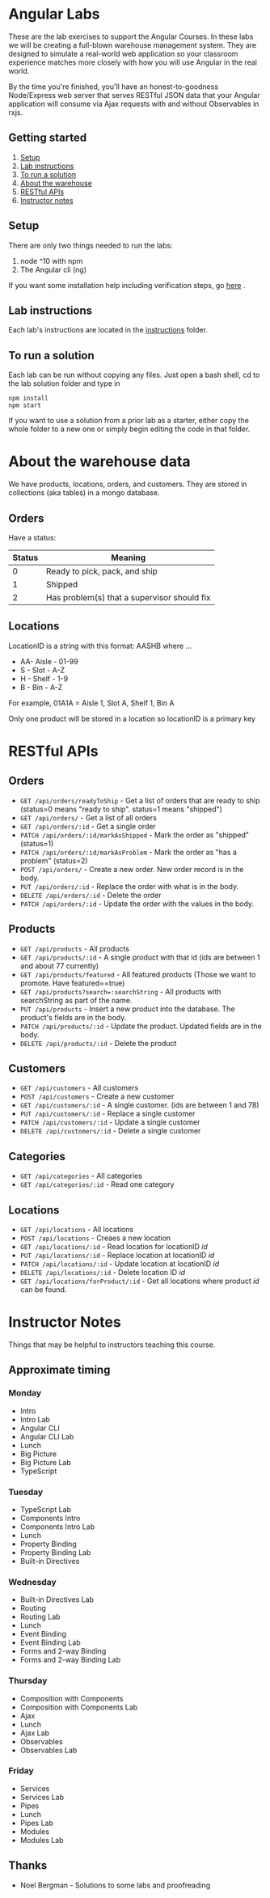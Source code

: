 # Angular Labs
These are the lab exercises to support the Angular Courses. In these labs we will be creating a full-blown warehouse management system. They are designed to simulate a real-world web application so your classroom experience matches more closely with how you will use Angular in the real world.

By the time you're finished, you'll have an honest-to-goodness Node/Express web server that serves RESTful JSON data that your Angular application will consume via Ajax requests with and without Observables in rxjs.

## Getting started
1. [Setup](#setup)
1. [Lab instructions](#lab-instructions)
1. [To run a solution](#to-run-a-solution)
1. [About the warehouse](#about-the-warehouse)
1. [RESTful APIs](#restful-apis)
1. [Instructor notes](#instructor-notes)

## Setup
There are only two things needed to run the labs:
1. node ^10 with npm
1. The Angular cli (ng)

If you want some installation help including verification steps, go [here](setup/Angular%20Class%20Setup.pdf) .

## Lab instructions

Each lab's instructions are located in the [instructions](instructions) folder. 

## To run a solution
Each lab can be run without copying any files. Just open a bash shell, cd to the lab solution folder and type in 
```
npm install
npm start
```
If you want to use a solution from a prior lab as a starter, either copy the whole folder to a new one or simply begin editing the code in that folder.

# About the warehouse data
We have products, locations, orders, and customers. They are stored in collections (aka tables) in a mongo database.

## Orders
Have a status:

Status | Meaning
-------|-----------
0      | Ready to pick, pack, and ship
1      | Shipped
2      | Has problem(s) that a supervisor should fix

## Locations
LocationID is a string with this format: AASHB where ...
* AA- Aisle - 01-99
* S - Slot - A-Z
* H - Shelf - 1-9
* B - Bin - A-Z

For example, 
01A1A = Aisle 1, Slot A, Shelf 1, Bin A

Only one product will be stored in a location so locationID is a primary key

# RESTful APIs

## Orders
* `GET /api/orders/readyToShip` - Get a list of orders that are ready to ship (status=0 means "ready to ship". status=1 means "shipped")
* `GET /api/orders/` - Get a list of all orders
* `GET /api/orders/:id` - Get a single order
* `PATCH /api/orders/:id/markAsShipped` - Mark the order as "shipped" (status=1)
* `PATCH /api/orders/:id/markAsProblem` - Mark the order as "has a problem" (status=2)
* `POST /api/orders/` - Create a new order. New order record is in the body.
* `PUT /api/orders/:id` - Replace the order with what is in the body.
* `DELETE /api/orders/:id` - Delete the order
* `PATCH /api/orders/:id` - Update the order with the values in the body.

## Products
* `GET /api/products` - All products
* `GET /api/products/:id` - A single product with that id (ids are between 1 and about 77 currently)
* `GET /api/products/featured` - All featured products (Those we want to promote. Have featured==true)
* `GET /api/products?search=:searchString` - All products with searchString as part of the name.
* `PUT /api/products` - Insert a new product into the database. The product's fields are in the body.
* `PATCH /api/products/:id` - Update the product. Updated fields are in the body.
* `DELETE /api/products/:id` - Delete the product

## Customers
* `GET /api/customers` - All customers
* `POST /api/customers` - Create a new customer
* `GET /api/customers/:id` - A single customer. (ids are between 1 and 78)
* `PUT /api/customers/:id` - Replace a single customer
* `PATCH /api/customers/:id` - Update a single customer
* `DELETE /api/customers/:id` - Delete a single customer

## Categories
* `GET /api/categories` - All categories
* `GET /api/categories/:id` - Read one category

## Locations
* `GET /api/locations` - All locations
* `POST /api/locations` - Creaes a new location
* `GET /api/locations/:id` - Read location for locationID *id*
* `PUT /api/locations/:id` - Replace location at locationID *id*
* `PATCH /api/locations/:id` - Update location at locationID *id*
* `DELETE /api/locations/:id` - Delete location ID *id*
* `GET /api/locations/forProduct/:id` - Get all locations where product *id* can be found.

# Instructor Notes

Things that may be helpful to instructors teaching this course.

## Approximate timing

### Monday

* Intro
* Intro Lab
* Angular CLI
* Angular CLI Lab
* Lunch
* Big Picture
* Big Picture Lab
* TypeScript

### Tuesday

* TypeScript Lab
* Components Intro
* Components Intro Lab
* Lunch
* Property Binding
* Property Binding Lab
* Built-in Directives

### Wednesday

* Built-in Directives Lab
* Routing
* Routing Lab
* Lunch
* Event Binding
* Event Binding Lab
* Forms and 2-way Binding
* Forms and 2-way Binding Lab

### Thursday

* Composition with Components
* Composition with Components Lab
* Ajax
* Lunch
* Ajax Lab
* Observables
* Observables Lab

### Friday

* Services
* Services Lab
* Pipes
* Lunch
* Pipes Lab
* Modules
* Modules Lab

## Thanks
* Noel Bergman - Solutions to some labs and proofreading
